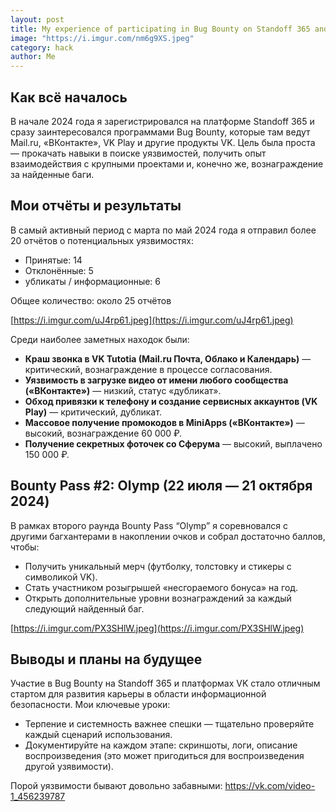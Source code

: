 ```yaml
---
layout: post
title: My experience of participating in Bug Bounty on Standoff 365 and in VK products: parcels, photos and achievements
image: "https://i.imgur.com/nm6g9XS.jpeg"
category: hack
author: Me
---
```


## Как всё началось

В начале 2024 года я зарегистрировался на платформе Standoff 365 и сразу заинтересовался программами Bug Bounty, которые там ведут Mail.ru, «ВКонтакте», VK Play и другие продукты VK. Цель была проста — прокачать навыки в поиске уязвимостей, получить опыт взаимодействия с крупными проектами и, конечно же, вознаграждение за найденные баги.

## Мои отчёты и результаты

В самый активный период с марта по май 2024 года я отправил более 20 отчётов о потенциальных уязвимостях:
 - Принятые: 14
 - Отклонённые: 5
 - убликаты / информационные: 6

Общее количество: около 25 отчётов

[https://i.imgur.com/uJ4rp61.jpeg](https://i.imgur.com/uJ4rp61.jpeg)

Среди наиболее заметных находок были:
 - **Краш звонка в VK Tutotia (Mail.ru Почта, Облако и Календарь)** — критический, вознаграждение в процессе согласования.
 - **Уязвимость в загрузке видео от имени любого сообщества («ВКонтакте»)** — низкий, статус «дубликат».
 - **Обход привязки к телефону и создание сервисных аккаунтов (VK Play)** — критический, дубликат.
 - **Массовое получение промокодов в MiniApps («ВКонтакте»)** — высокий, вознаграждение 60 000 ₽.
 - **Получение секретных фоточек со Сферума** — высокий, выплачено 150 000 ₽.

## Bounty Pass #2: Olymp (22 июля — 21 октября 2024)

В рамках второго раунда Bounty Pass “Olymp” я соревновался с другими багхантерами в накоплении очков и собрал достаточно баллов, чтобы:

 - Получить уникальный мерч (футболку, толстовку и стикеры с символикой VK).
 - Стать участником розыгрышей «несгораемого бонуса» на год.
 - Открыть дополнительные уровни вознаграждений за каждый следующий найденный баг.

[https://i.imgur.com/PX3SHlW.jpeg](https://i.imgur.com/PX3SHlW.jpeg)

## Выводы и планы на будущее

Участие в Bug Bounty на Standoff 365 и платформах VK стало отличным стартом для развития карьеры в области информационной безопасности. Мои ключевые уроки:
- Терпение и системность важнее спешки — тщательно проверяйте каждый сценарий использования.
- Документируйте на каждом этапе: скриншоты, логи, описание воспроизведения (это может пригодиться для воспроизведения другой узявимости).

Порой уязвимости бывают довольно забавными:
https://vk.com/video-1_456239787
